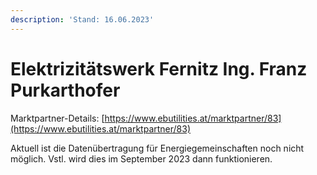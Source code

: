 ```yaml
---
description: 'Stand: 16.06.2023'
---
```


# Elektrizitätswerk Fernitz Ing. Franz Purkarthofer

Marktpartner-Details: [https://www.ebutilities.at/marktpartner/83](https://www.ebutilities.at/marktpartner/83)

Aktuell ist die Datenübertragung für Energiegemeinschaften noch nicht möglich. Vstl. wird dies im September 2023 dann funktionieren.&#x20;

